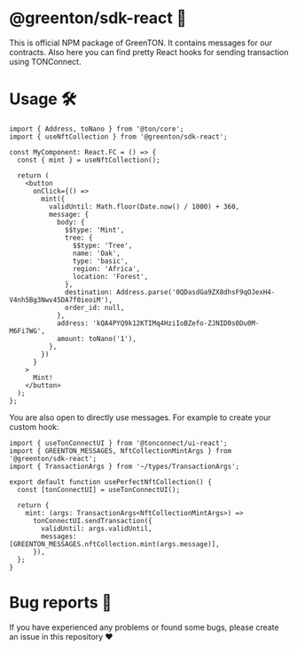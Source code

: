 # @greenton/sdk-react 🌳

This is official NPM package of GreenTON. It contains messages for our contracts. Also here you can find pretty React hooks for sending transaction using TONConnect.

# Usage 🛠️

```tsx
import { Address, toNano } from '@ton/core';
import { useNftCollection } from '@greenton/sdk-react';

const MyComponent: React.FC = () => {
  const { mint } = useNftCollection();

  return (
    <button
      onClick={() =>
        mint({
          validUntil: Math.floor(Date.now() / 1000) + 360,
          message: {
            body: {
              $$type: 'Mint',
              tree: {
                $$type: 'Tree',
                name: 'Oak',
                type: 'basic',
                region: 'Africa',
                location: 'Forest',
              },
              destination: Address.parse('0QDasdGa9ZX8dhsF9qOJexH4-V4nh5Bg3Nwv45DA7f0ieoiM'),
              order_id: null,
            },
            address: 'kQA4PYQ9k12KTIMq4HziIoBZefo-ZJNID0s0Du0M-M6Fi7WG',
            amount: toNano('1'),
          },
        })
      }
    >
      Mint!
    </button>
  );
};
```

You are also open to directly use messages. For example to create your custom hook:

```tsx
import { useTonConnectUI } from '@tonconnect/ui-react';
import { GREENTON_MESSAGES, NftCollectionMintArgs } from '@greenton/sdk-react';
import { TransactionArgs } from '~/types/TransactionArgs';

export default function usePerfectNftCollection() {
  const [tonConnectUI] = useTonConnectUI();

  return {
    mint: (args: TransactionArgs<NftCollectionMintArgs>) =>
      tonConnectUI.sendTransaction({
        validUntil: args.validUntil,
        messages: [GREENTON_MESSAGES.nftCollection.mint(args.message)],
      }),
  };
}
```

# Bug reports 👾

If you have experienced any problems or found some bugs, please create an issue in this repository ❤️
